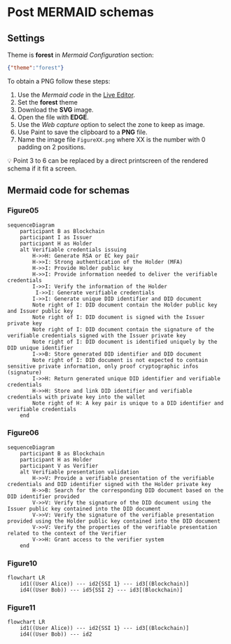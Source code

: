 # Post MERMAID schemas

## Settings

Theme is **forest** in *Mermaid Configuration* section:

```json
{"theme":"forest"}
```

To obtain a PNG follow these steps:

1. Use the *Mermaid code* in the [Live Editor](https://mermaid-js.github.io/mermaid-live-editor).
2. Set the **forest** theme
3. Download the **SVG** image.
4. Open the file with **EDGE**.
5. Use the *Web capture* option to select the zone to keep as image.
6. Use Paint to save the clipboard to a **PNG** file.
7. Name the image file `FigureXX.png` where XX is the number with 0 padding on 2 positions.

:bulb: Point 3 to 6 can be replaced by a direct printscreen of the rendered schema if it fit a screen.

## Mermaid code for schemas

### Figure05

```mermaid
sequenceDiagram
    participant B as Blockchain
	participant I as Issuer
	participant H as Holder
    alt Verifiable credentials issuing
        H->>H: Generate RSA or EC key pair
        H->>I: Strong authentication of the Holder (MFA)
        H->>I: Provide Holder public key
        H->>I: Provide information needed to deliver the verifiable credentials
        I->>I: Verify the information of the Holder
		 I->>I: Generate verifiable credentials
        I->>I: Generate unique DID identifier and DID document
        Note right of I: DID document contain the Holder public key and Issuer public key
        Note right of I: DID document is signed with the Issuer private key
        Note right of I: DID document contain the signature of the verifiable credentials signed with the Issuer private key
        Note right of I: DID document is identified uniquely by the DID unique identifier
        I->>B: Store generated DID identifier and DID document
        Note right of I: DID document is not expected to contain sensitive private information, only proof cryptographic infos (signature)		
        I->>H: Return generated unique DID identifier and verifiable credentials
        H->>H: Store and link DID identifier and verifiable credentials with private key into the wallet
        Note right of H: A key pair is unique to a DID identifier and verifiable credentials
    end
```

### Figure06

```mermaid
sequenceDiagram
    participant B as Blockchain
	participant H as Holder
    participant V as Verifier
    alt Verifiable presentation validation
        H->>V: Provide a verifiable presentation of the verifiable credentials and DID identifier signed with the Holder private key
        H->>B: Search for the corresponding DID document based on the DID identifier provided
        V->>V: Verify the signature of the DID document using the Issuer public key contained into the DID document
        V->>V: Verify the signature of the verifiable presentation  provided using the Holder public key contained into the DID document
        V->>V: Verify the properties of the verifiable presentation related to the context of the Verifier
        V->>H: Grant access to the verifier system
    end
```

### Figure10

```mermaid
flowchart LR
    id1((User Alice)) --- id2{SSI 1} --- id3[(Blockchain)]
    id4((User Bob)) --- id5{SSI 2} --- id3[(Blockchain)]
```

### Figure11

```mermaid
flowchart LR
    id1((User Alice)) --- id2{SSI 1} --- id3[(Blockchain)]
    id4((User Bob)) --- id2
```

